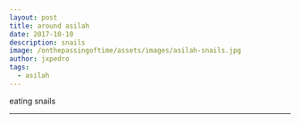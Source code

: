 ```yaml
---
layout: post
title: around asilah
date: 2017-10-10
description: snails
image: /onthepassingoftime/assets/images/asilah-snails.jpg
author: jxpedro
tags: 
  - asilah
---
```

<p >eating snails</p>

<p></p>

<hr/>
